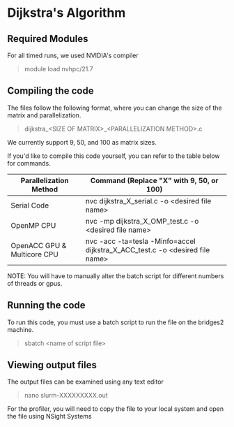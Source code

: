 # Dijkstra's Algorithm

## Required Modules

For all timed runs, we used NVIDIA's compiler

> module load nvhpc/21.7


## Compiling the code

The files follow the following format, where you can change the size of the matrix and parallelization. 

> dijkstra_\<SIZE OF MATRIX\>_\<PARALLELIZATION METHOD>.c

We currently support 9, 50, and 100 as matrix sizes. 

If you'd like to compile this code yourself, you can refer to the table below for commands.

| Parallelization Method      | Command (Replace "X" with 9, 50, or 100) |
| ----------- | ----------- |
| Serial Code |  nvc dijkstra_X_serial.c -o \<desired file name> | 
| OpenMP CPU      | nvc -mp dijkstra_X_OMP_test.c -o \<desired file name>       |
| OpenACC GPU & Multicore CPU  | nvc -acc -ta=tesla -Minfo=accel dijkstra_X_ACC_test.c -o \<desired file name>        |
NOTE: You will have to manually alter the batch script for different numbers of threads or gpus. 

## Running the code
To run this code, you must use a batch script to run the file on the bridges2 machine.
> sbatch \<name of script file>
## Viewing output files

The output files can be examined using any text editor

> nano slurm-XXXXXXXXX.out

For the profiler, you will need to copy the file to your local system and open the file using NSight Systems
